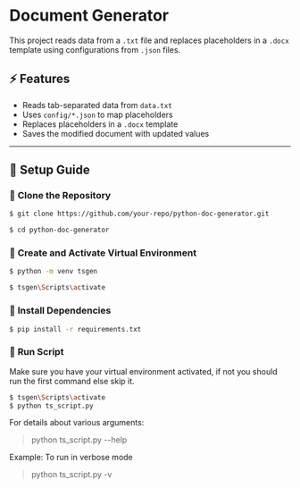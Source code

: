 # Document Generator

This project reads data from a `.txt` file and replaces placeholders in a `.docx` template using configurations from `.json` files.

## ⚡ Features
- Reads tab-separated data from `data.txt`
- Uses `config/*.json` to map placeholders
- Replaces placeholders in a `.docx` template
- Saves the modified document with updated values

---

## 🚀 Setup Guide

### 🔹 **Clone the Repository**
```sh
$ git clone https://github.com/your-repo/python-doc-generator.git

$ cd python-doc-generator
```

### 🔹 **Create and Activate Virtual Environment**
```sh
$ python -m venv tsgen

$ tsgen\Scripts\activate
```

### 🔹 **Install Dependencies**
```sh
$ pip install -r requirements.txt
```

### 🔹 **Run Script**
Make sure you have your virtual environment activated, if not you should run the first command else skip it.

```sh
$ tsgen\Scripts\activate
$ python ts_script.py
```

For details about various arguments:
> python ts_script.py --help

Example: To run in verbose mode
> python ts_script.py -v